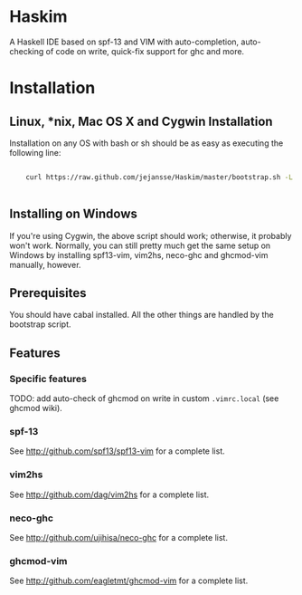 # Haskim

A Haskell IDE based on spf-13 and VIM with auto-completion, auto-checking of code on write, quick-fix support for ghc and more.

# Installation

## Linux, \*nix, Mac OS X and Cygwin Installation

Installation on any OS with bash or sh should be as easy as executing the following line:

```bash

    curl https://raw.github.com/jejansse/Haskim/master/bootstrap.sh -L -o - | sh
    
```

## Installing on Windows

If you're using Cygwin, the above script should work; otherwise, it probably won't work.
Normally, you can still pretty much get the same setup on Windows by installing spf13-vim, vim2hs, neco-ghc and ghcmod-vim manually, however.

## Prerequisites

You should have cabal installed. All the other things are handled by the bootstrap script.

## Features

### Specific features

TODO: add auto-check of ghcmod on write in custom `.vimrc.local` (see ghcmod wiki).

### spf-13

See http://github.com/spf13/spf13-vim for a complete list.

### vim2hs

See http://github.com/dag/vim2hs for a complete list.

### neco-ghc

See http://github.com/ujihisa/neco-ghc for a complete list.

### ghcmod-vim

See http://github.com/eagletmt/ghcmod-vim for a complete list.